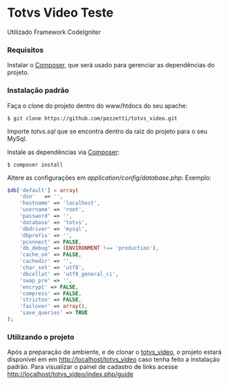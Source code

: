 # Totvs Video Teste #


Utilizado Framework CodeIgniter

### Requisitos
Instalar o [Composer](https://getcomposer.org/download/), que será usado para gerenciar as dependências do projeto.

### Instalação padrão
Faça o clone do projeto dentro do www/htdocs do seu apache:
``` ssh
$ git clone https://github.com/pezzetti/totvs_video.git 
```
Importe *totvs.sql* que se encontra dentro da raiz do projeto para o seu MySql.

Instale as dependências via [Composer](https://getcomposer.org/download/):
``` ssh
$ composer install
```
Altere as configurações em *application/config/database.php*:
Exemplo:
``` php
$db['default'] = array(
	'dsn'	=> '',
	'hostname' => 'localhost',
	'username' => 'root',
	'password' => '',
	'database' => 'totvs',
	'dbdriver' => 'mysql',
	'dbprefix' => '',
	'pconnect' => FALSE,
	'db_debug' => (ENVIRONMENT !== 'production'),
	'cache_on' => FALSE,
	'cachedir' => '',
	'char_set' => 'utf8',
	'dbcollat' => 'utf8_general_ci',
	'swap_pre' => '',
	'encrypt' => FALSE,
	'compress' => FALSE,
	'stricton' => FALSE,
	'failover' => array(),
	'save_queries' => TRUE
);
```
### Utilizando o projeto
Após a preparação de ambiente, e de clonar o [totvs_video](), o projeto estará disponível em  em [http://localhost/totvs_video](http://localhost/totvs_video) caso tenha feito a instalação padrão.
Para visualizar o painel de cadastro de links acesse [http://localhost/totvs_video/index.php/guide](http://localhost/totvs_video/index.php/guide)



